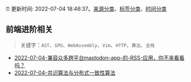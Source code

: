 :alarm_clock: 更新时间: 2022-07-04 18:46:37。[来源分类](../README.md)、[标签分类](../TAGS.md)、[时间分类](../TIMELINE.md)

## 前端进阶相关


> 关键字：`AST`、`GPU`、`WebAssembly`、`Vim`、`HTTP`、`算法`、`全栈`



- [2022-07-04-兼容众多跨平台mastodon-app-的-RSS-应用，你不来看看吗？](https://www.v2ex.com/t/864054) 
- [2022-07-04-共识算法与分布式一致性算法](https://toutiao.io/k/b5txitt) 